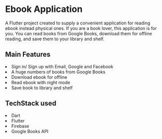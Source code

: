 # Ebook Application

A Flutter project created to supply a convenient application for reading ebook instead physical ones.
If you are a book lover, this application is for you. You can read books from Google Books, download them for offline reading, and save them to your library and shelf.

## Main Features

<li>Sign in/ Sign up with Email, Google and Facebook</li>
<li>A huge numbers of books from Google Books</li>
<li>Download ebook for offline</li>
<li>Read ebook with night mode</li>
<li>Save book to library and shelf</li>

## TechStack used

<li>Dart</li>
<li>Flutter</li>
<li>Firebase</li>
<li>Google Books API</li>
